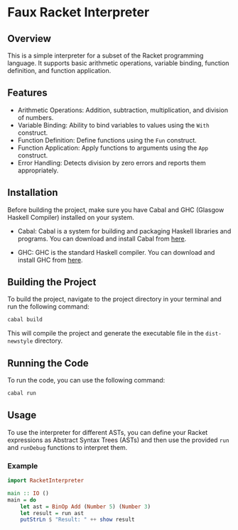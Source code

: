 # Faux Racket Interpreter

## Overview

This is a simple interpreter for a subset of the Racket programming language. It supports basic arithmetic operations, variable binding, function definition, and function application.

## Features

- Arithmetic Operations: Addition, subtraction, multiplication, and division of numbers.
- Variable Binding: Ability to bind variables to values using the `With` construct.
- Function Definition: Define functions using the `Fun` construct.
- Function Application: Apply functions to arguments using the `App` construct.
- Error Handling: Detects division by zero errors and reports them appropriately.

## Installation

Before building the project, make sure you have Cabal and GHC (Glasgow Haskell Compiler) installed on your system.

- Cabal: Cabal is a system for building and packaging Haskell libraries and programs. You can download and install Cabal from [here](https://www.haskell.org/cabal/download.html).

- GHC: GHC is the standard Haskell compiler. You can download and install GHC from [here](https://www.haskell.org/ghc/download.html).

## Building the Project

To build the project, navigate to the project directory in your terminal and run the following command:

```bash
cabal build
```

This will compile the project and generate the executable file in the `dist-newstyle` directory.

## Running the Code

To run the code, you can use the following command:

```bash
cabal run
```

## Usage

To use the interpreter for different ASTs, you can define your Racket expressions as Abstract Syntax Trees (ASTs) and then use the provided `run` and `runDebug` functions to interpret them.

### Example

```haskell
import RacketInterpreter

main :: IO ()
main = do
    let ast = BinOp Add (Number 5) (Number 3)
    let result = run ast
    putStrLn $ "Result: " ++ show result
```
